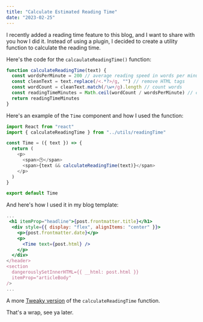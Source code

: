 ```yaml
---
title: "Calculate Estimated Reading Time"
date: "2023-02-25"
---
```


I recently added a reading time feature to this blog, and I want to share with you how I did it. Instead of using a plugin, I decided to create a utility function to calculate the reading time.

Here's the code for the `calcaulateReadingTime()` function:

```js
function calculateReadingTime(text) {
  const wordsPerMinute = 200 // average reading speed in words per minute
  const cleanText = text.replace(/<.*?>/g, "") // remove HTML tags
  const wordCount = cleanText.match(/\w+/g).length // count words
  const readingTimeMinutes = Math.ceil(wordCount / wordsPerMinute) // calculate reading time in minutes
  return readingTimeMinutes
}
```

Here's an example of the `Time` component and how I used the function:

```js
import React from "react"
import { calculateReadingTime } from "../utils/readingTime"

const Time = ({ text }) => {
  return (
    <p>
      <span>🕒</span>
      <span>{text && calculateReadingTime(text)}</span>
    </p>
  )
}

export default Time
```

And here's how I used it in my blog template:

```jsx
...
 <h1 itemProp="headline">{post.frontmatter.title}</h1>
  <div style={{ display: "flex", alignItems: "center" }}>
    <p>{post.frontmatter.date}</p>
    <p>
      <Time text={post.html} />
    </p>
  </div>
</header>
<section
  dangerouslySetInnerHTML={{ __html: post.html }}
  itemProp="articleBody"
/>
...

```

A more [Tweaky version](https://github.com/geekreflex/geekreflex-blog/blob/main/src/utils/readingTime.js) of the `calculateReadingTime` function.

That's a wrap, see ya later.
